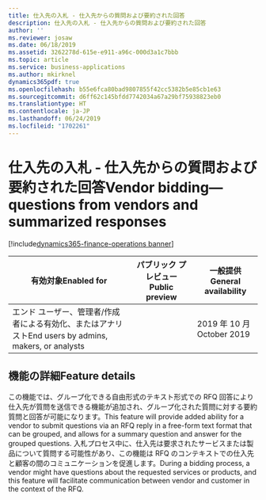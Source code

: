 ```yaml
---
title: 仕入先の入札 - 仕入先からの質問および要約された回答
description: 仕入先の入札 - 仕入先からの質問および要約された回答
author: ''
ms.reviewer: josaw
ms.date: 06/18/2019
ms.assetid: 3262278d-615e-e911-a96c-000d3a1c7bbb
ms.topic: article
ms.service: business-applications
ms.author: mkirknel
dynamics365pdf: true
ms.openlocfilehash: b55e6fca80bad9807855f42cc5382b5e85cb1e63
ms.sourcegitcommit: d6ff62c145bfdd7742034a67a29bf75938823eb0
ms.translationtype: HT
ms.contentlocale: ja-JP
ms.lasthandoff: 06/24/2019
ms.locfileid: "1702261"
---
```

# <a name="vendor-biddingquestions-from-vendors-and-summarized-responses"></a><span data-ttu-id="b2543-103">仕入先の入札 - 仕入先からの質問および要約された回答</span><span class="sxs-lookup"><span data-stu-id="b2543-103">Vendor bidding—questions from vendors and summarized responses</span></span>
[!include[dynamics365-finance-operations banner](../includes/dynamics365-finance-operations.md)]

| <span data-ttu-id="b2543-104">有効対象</span><span class="sxs-lookup"><span data-stu-id="b2543-104">Enabled for</span></span>    |  <span data-ttu-id="b2543-105">パブリック プレビュー</span><span class="sxs-lookup"><span data-stu-id="b2543-105">Public preview</span></span> | <span data-ttu-id="b2543-106">一般提供</span><span class="sxs-lookup"><span data-stu-id="b2543-106">General availability</span></span> | 
| ---------- | ---------- |---------- |
|<span data-ttu-id="b2543-107">エンド ユーザー、管理者/作成者による有効化、またはアナリスト</span><span class="sxs-lookup"><span data-stu-id="b2543-107">End users by admins, makers, or analysts</span></span>|| <span data-ttu-id="b2543-108">2019 年 10 月</span><span class="sxs-lookup"><span data-stu-id="b2543-108">October 2019</span></span>|






## <a name="feature-details"></a><span data-ttu-id="b2543-109">機能の詳細</span><span class="sxs-lookup"><span data-stu-id="b2543-109">Feature details</span></span>
<!--feature detail start -->
<span data-ttu-id="b2543-110">この機能では、グループ化できる自由形式のテキスト形式での RFQ 回答により仕入先が質問を送信できる機能が追加され、グループ化された質問に対する要約質問と回答が可能になります。</span><span class="sxs-lookup"><span data-stu-id="b2543-110">This feature will provide added ability for a vendor to submit questions via an RFQ reply in a free-form text format that can be grouped, and allows for a summary question and answer for the grouped questions.</span></span> <span data-ttu-id="b2543-111">入札プロセス中に、仕入先は要求されたサービスまたは製品について質問する可能性があり、この機能は RFQ のコンテキストでの仕入先と顧客の間のコミュニケーションを促進します。</span><span class="sxs-lookup"><span data-stu-id="b2543-111">During a bidding process, a vendor might have questions about the requested services or products, and this feature will facilitate communication between vendor and customer in the context of the RFQ.</span></span>
<!--feature detail end -->










